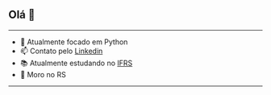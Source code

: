 ## Olá 👋

-----
 - 🎯 Atualmente focado em Python
 - 📫 Contato pelo [Linkedin](https://www.linkedin.com/in/assmannluisdev84/)
 - 📚 Atualmente estudando no [IFRS](https://ifrs.edu.br/feliz/)
 - 🏡 Moro no RS
-----
